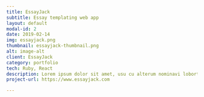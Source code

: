 ```yaml
---
title: EssayJack
subtitle: Essay templating web app
layout: default
modal-id: 2
date: 2019-02-14
img: essayjack.png
thumbnail: essayjack-thumbnail.png
alt: image-alt
client: EssayJack
category: portfolio
tech: Ruby, React
description: Lorem ipsum dolor sit amet, usu cu alterum nominavi lobortis. At duo novum diceret. Tantas apeirian vix et, usu sanctus postulant inciderint ut, populo diceret necessitatibus in vim. Cu eum dicam feugiat noluisse.
project-url: https://www.essayjack.com

---
```


